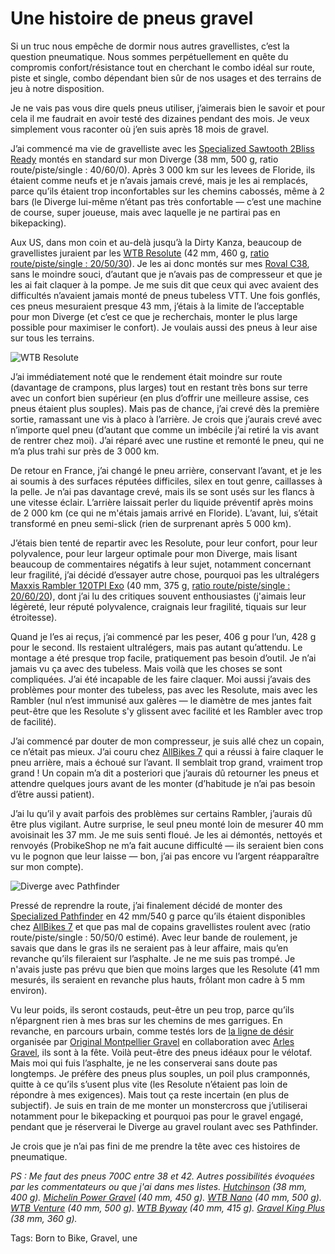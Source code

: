# Une histoire de pneus gravel

Si un truc nous empêche de dormir nous autres gravellistes, c’est la question pneumatique. Nous sommes perpétuellement en quête du compromis confort/résistance tout en cherchant le combo idéal sur route, piste et single, combo dépendant bien sûr de nos usages et des terrains de jeu à notre disposition.

Je ne vais pas vous dire quels pneus utiliser, j’aimerais bien le savoir et pour cela il me faudrait en avoir testé des dizaines pendant des mois. Je veux simplement vous raconter où j’en suis après 18 mois de gravel.

J’ai commencé ma vie de gravelliste avec les [Specialized Sawtooth 2Bliss Ready](https://www.specialized.com/fr/fr/sawtooth-2bliss-ready/p/155300?color=228364-155300) montés en standard sur mon Diverge (38 mm, 500 g, ratio route/piste/single : 40/60/0). Après 3 000 km sur les levees de Floride, ils étaient comme neufs et je n’avais jamais crevé, mais je les ai remplacés, parce qu’ils étaient trop inconfortables sur les chemins cabossés, même à 2 bars (le Diverge lui-même n’étant pas très confortable — c’est une machine de course, super joueuse, mais avec laquelle je ne partirai pas en bikepacking).

Aux US, dans mon coin et au-delà jusqu’à la Dirty Kanza, beaucoup de gravellistes juraient par les [WTB Resolute](https://www.wtb.com/products/resolute) (42 mm, 460 g, [ratio route/piste/single : 20/50/30](https://www.bikeradar.com/advice/buyers-guides/best-gravel-tyres/)). Je les ai donc montés sur mes [Roval C38](https://www.specialized.com/NI/en/roval-c-38-disc-wheelset/p/159158?color=239326-159158), sans le moindre souci, d’autant que je n’avais pas de compresseur et que je les ai fait claquer à la pompe. Je me suis dit que ceux qui avec avaient des difficultés n’avaient jamais monté de pneus tubeless VTT. Une fois gonflés, ces pneus mesuraient presque 43 mm, j’étais à la limite de l’acceptable pour mon Diverge (et c’est ce que je recherchais, monter le plus large possible pour maximiser le confort). Je voulais aussi des pneus à leur aise sur tous les terrains.

![WTB Resolute](https://tcrouzet.com/images_tc/2020/01/IMG_8485.jpeg)

J’ai immédiatement noté que le rendement était moindre sur route (davantage de crampons, plus larges) tout en restant très bons sur terre avec un confort bien supérieur (en plus d’offrir une meilleure assise, ces pneus étaient plus souples). Mais pas de chance, j’ai crevé dès la première sortie, ramassant une vis à placo à l’arrière. Je crois que j’aurais crevé avec n’importe quel pneu (d’autant que comme un imbécile j’ai retiré la vis avant de rentrer chez moi). J’ai réparé avec une rustine et remonté le pneu, qui ne m’a plus trahi sur près de 3 000 km.

De retour en France, j’ai changé le pneu arrière, conservant l’avant, et je les ai soumis à des surfaces réputées difficiles, silex en tout genre, caillasses à la pelle. Je n’ai pas davantage crevé, mais ils se sont usés sur les flancs à une vitesse éclair. L’arrière laissait perler du liquide préventif après moins de 2 000 km (ce qui ne m'étais jamais arrivé en Floride). L’avant, lui, s’était transformé en pneu semi-slick (rien de surprenant après 5 000 km).

J’étais bien tenté de repartir avec les Resolute, pour leur confort, pour leur polyvalence, pour leur largeur optimale pour mon Diverge, mais lisant beaucoup de commentaires négatifs à leur sujet, notamment concernant leur fragilité, j’ai décidé d’essayer autre chose, pourquoi pas les ultralégers [Maxxis Rambler 120TPI Exo](https://www.maxxis.com/catalog/tire-512-139-rambler#) (40 mm, 375 g, [ratio route/piste/single : 20/60/20](https://www.bikeradar.com/advice/buyers-guides/best-gravel-tyres/)), dont j’ai lu des critiques souvent enthousiastes (j'aimais leur légèreté, leur réputé polyvalence, craignais leur fragilité, tiquais sur leur étroitesse).

Quand je l’es ai reçus, j’ai commencé par les peser, 406 g pour l’un, 428 g pour le second. Ils restaient ultralégers, mais pas autant qu’attendu. Le montage a été presque trop facile, pratiquement pas besoin d’outil. Je n’ai jamais vu ça avec des tubeless. Mais voilà que les choses se sont compliquées. J’ai été incapable de les faire claquer. Moi aussi j’avais des problèmes pour monter des tubeless, pas avec les Resolute, mais avec les Rambler (nul n’est immunisé aux galères — le diamètre de mes jantes fait peut-être que les Resolute s'y glissent avec facilité et les Rambler avec trop de facilité).

J’ai commencé par douter de mon compresseur, je suis allé chez un copain, ce n’était pas mieux. J’ai couru chez [AllBikes 7](https://www.allbikes7.com/) qui a réussi à faire claquer le pneu arrière, mais a échoué sur l’avant. Il semblait trop grand, vraiment trop grand ! Un copain m’a dit a posteriori que j’aurais dû retourner les pneus et attendre quelques jours avant de les monter (d’habitude je n’ai pas besoin d’être aussi patient).

J’ai lu qu’il y avait parfois des problèmes sur certains Rambler, j’aurais dû être plus vigilant. Autre surprise, le seul pneu monté loin de mesurer 40 mm avoisinait les 37 mm. Je me suis senti floué. Je les ai démontés, nettoyés et renvoyés (ProbikeShop ne m’a fait aucune difficulté — ils seraient bien cons vu le pognon que leur laisse — bon, j’ai pas encore vu l’argent réapparaître sur mon compte).

![Diverge avec Pathfinder](https://tcrouzet.com/images_tc/2020/01/P1100828.jpeg)

Pressé de reprendre la route, j’ai finalement décidé de monter des [Specialized Pathfinder](https://www.specialized.com/fr/fr/pathfinder-pro-2bliss-ready/p/157870?color=237517-157870) en 42 mm/540 g parce qu’ils étaient disponibles chez [AllBikes 7](https://www.allbikes7.com/) et que pas mal de copains gravellistes roulent avec (ratio route/piste/single : 50/50/0 estimé). Avec leur bande de roulement, je savais que dans le gras ils ne seraient pas à leur affaire, mais qu’en revanche qu’ils fileraient sur l’asphalte. Je ne me suis pas trompé. Je n'avais juste pas prévu que bien que moins larges que les Resolute (41 mm mesurés, ils seraient en revanche plus hauts, frôlant mon cadre à 5 mm environ).

Vu leur poids, ils seront costauds, peut-être un peu trop, parce qu’ils n’épargnent rien à mes bras sur les chemins de mes garrigues. En revanche, en parcours urbain, comme testés lors de [la ligne de désir](https://www.strava.com/activities/3024884126) organisée par [Original Montpellier Gravel](https://www.strava.com/clubs/OriginalMontpellierGravel) en collaboration avec [Arles Gravel](https://arlesgravel.wordpress.com/), ils sont à la fête. Voilà peut-être des pneus idéaux pour le vélotaf. Mais moi qui fuis l’asphalte, je ne les conserverai sans doute pas longtemps. Je préfère des pneus plus souples, un poil plus cramponnés, quitte à ce qu’ils s’usent plus vite (les Resolute n’étaient pas loin de répondre à mes exigences). Mais tout ça reste incertain (en plus de subjectif). Je suis en train de me monter un monstercross que j’utiliserai notamment pour le bikepacking et pourquoi pas pour le gravel engagé, pendant que je réserverai le Diverge au gravel roulant avec ses Pathfinder.

Je crois que je n’ai pas fini de me prendre la tête avec ces histoires de pneumatique.

*PS : Me faut des pneus 700C entre 38 et 42. Autres possibilités évoquées par les commentateurs ou que j'ai dans mes listes. [Hutchinson](https://www.hutchinsontires.com/fr/cyclo-cross/pneu/overide-velo-standard) (38 mm, 400 g). [Michelin Power Gravel](https://bike.michelin.com/fr/produits/michelin-power-gravel) (40 mm, 450 g). [WTB Nano](https://www.wtb.com/products/nano-40c) (40 mm, 500 g). [WTB Venture](https://www.wtb.com/collections/gravel-cx/products/venture?variant=28317942612045) (40 mm, 500 g). [WTB Byway](https://www.wtb.com/products/byway?variant=29227964006477) (40 mm, 415 g). [Gravel King Plus](https://www.panaracer.com/lineup/gravel.html) (38 mm, 360 g).*

Tags: Born to Bike, Gravel, une
